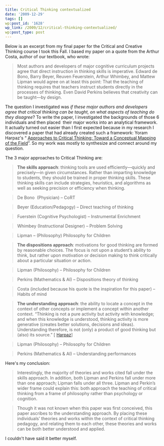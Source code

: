 ```yaml
---
title: Critical Thinking contextualized
date: '2009-12-29'
tags: []
wp:post_id: '1628'
wp_link: /2009/12/critical-thinking-contextualized/
wp:post_type: post
---
```


Below is an excerpt from my final paper for the Critical and Creative Thinking course I took this Fall. I based my paper on a quote from the Arthur Costa, author of our textbook, who wrote:

> Most authors and developers of major cognitive curriculum projects agree that direct instruction in thinking skills is imperative. Edward de Bono, Barry Beyer, Reuven Feuerstein, Arthur Whimbey, and Mattew Lipman would agree on at least this point: That the teaching of thinking requires that teachers instruct students directly in the processes of thinking. Even David Perkins believes that creativity can be taught—by design.

The question I investigated was _if these major authors and developers agree that critical thinking can be taught, on what aspects of teaching do they disagree_? To write the paper, I investigated the backgrounds of those 6 individuals and then placed  their major works into an analytical framework. It actually turned out easier than I first expected because in my research I discovered a paper that had already created such a framework: Yoram Harpaz's “ [Approaches to Critical Thinking: Toward a Conceptual Mapping of the Field](http://www.tcrecord.org/Content.asp?ContentID=12260)”. So my work was mostly to synthesize and connect around my question.

The 3 major approaches to Critical Thinking are:

> **The skills approach**: thinking tools are used efficiently—quickly and precisely—in given circumstances. Rather than imparting knowledge to students, they should be trained in proper thinking skills. These thinking skills can include strategies, heuristics, and algorithms as well as seeking precision or efficiency when thinking.

>

> De Bono  (Physician) – CoRT

> Beyer (Education/Pedagogy) – Direct teaching of thinking

> Fuerstein (Cognitive Psychologist) – Instrumental Enrichment

> Whimbey (Instructional Designer) – Problem Solving

> Lipman – (Philosophy) Philosophy for Children

> **The dispositions approach**_:_ motivations for good thinking are formed by reasonable choices. The focus is not upon a student’s ability to think, but rather upon motivation or decision making to think critically about a particular situation or action.

>

> Lipman (Philosophy) – Philosophy for Children

> Perkins (Mathematics & AI) – Dispositions theory of thinking

> Costa (included because his quote is the inspiration for this paper) – Habits of mind

> **The understanding approach**: the ability to locate a concept in the context of other concepts or implement a concept within another context. “Thinking is not a pure activity but activity with knowledge; and when this knowledge is understood, thinking activity is more generative (creates better solutions, decisions and ideas). Understanding therefore, is not (only) a product of good thinking but (also) its source.” [ [Harpaz](http://www.tcrecord.org/Content.asp?ContentID=12260)]

>

> Lipman (Philosophy) – Philosophy for Children

> Perkins (Mathematics & AI) – Understanding performances

>

Here's my conclusion:

>

>

> Interestingly, the majority of theories and works cited fall under the skills approach. In addition, both Lipman and Perkins fall under more than one approach; Lipman falls under all three. Lipman and Perkin’s wider frame could explain this: both approach the teaching of critical thinking from a frame of philosophy rather than psychology or cognition.

>

> Though it was not known when this paper was first conceived, this paper ascribes to the understanding approach. By placing these individuals’ theories and works within the context of critical thinking pedagogy, and relating them to each other, these theories and works can be both better understood and applied.

>

I couldn't have said it better myself.
